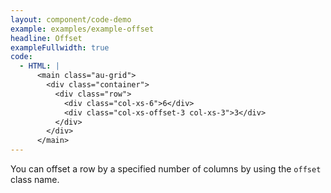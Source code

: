 ```yaml
---
layout: component/code-demo
example: examples/example-offset
headline: Offset
exampleFullwidth: true
code:
  - HTML: |
      <main class="au-grid">
        <div class="container">
          <div class="row">
            <div class="col-xs-6">6</div>
            <div class="col-xs-offset-3 col-xs-3">3</div>
          </div>
        </div>
      </main>
---
```


You can offset a row by a specified number of columns by using the `offset` class name.
